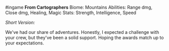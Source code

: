 #ingame 
**From Cartographers**
Biome: Mountains
Abilities: Range dmg, Close dmg, Healing, Magic
Stats: Strength, Intelligence, Speed

*Short Version:*

We've had our share of adventures. Honestly, I expected a challenge with your crew, but they've been a solid support. Hoping the awards match up to your expectations.
